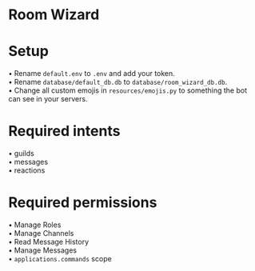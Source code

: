 # Room Wizard

# Setup
• Rename `default.env` to `.env` and add your token.  
• Rename `database/default_db.db` to `database/room_wizard_db.db`.  
• Change all custom emojis in `resources/emojis.py` to something the bot can see in your servers.

# Required intents
• guilds  
• messages  
• reactions  

# Required permissions
• Manage Roles  
• Manage Channels  
• Read Message History  
• Manage Messages    
• `applications.commands` scope
